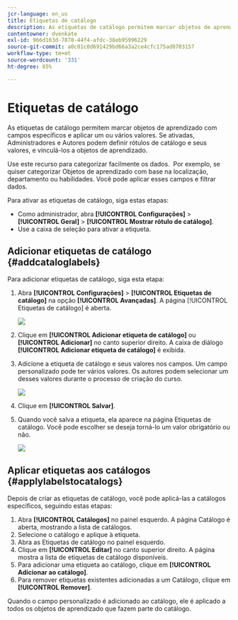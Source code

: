 ```yaml
---
jcr-language: en_us
title: Etiquetas de catálogo
description: As etiquetas de catálogo permitem marcar objetos de aprendizado com campos específicos e aplicar um ou vários valores. Se ativadas, Administradores e Autores podem definir rótulos de catálogo e seus valores, e vinculá-los a objetos de aprendizado.
contentowner: dvenkate
exl-id: 966d163d-7878-44f4-afdc-38eb95996229
source-git-commit: a0c01c0d691429bd66a3a2ce4cfc175ad0703157
workflow-type: tm+mt
source-wordcount: '331'
ht-degree: 85%

---
```


# Etiquetas de catálogo

As etiquetas de catálogo permitem marcar objetos de aprendizado com campos específicos e aplicar um ou vários valores. Se ativadas, Administradores e Autores podem definir rótulos de catálogo e seus valores, e vinculá-los a objetos de aprendizado.

Use este recurso para categorizar facilmente os dados.  Por exemplo, se quiser categorizar Objetos de aprendizado com base na localização, departamento ou habilidades. Você pode aplicar esses campos e filtrar dados.

Para ativar as etiquetas de catálogo, siga estas etapas:

* Como administrador, abra **[!UICONTROL Configurações]** > **[!UICONTROL Geral]** > **[!UICONTROL Mostrar rótulo de catálogo]**.
* Use a caixa de seleção para ativar a etiqueta.

## Adicionar etiquetas de catálogo {#addcataloglabels}

Para adicionar etiquetas de catálogo, siga esta etapa:

1. Abra **[!UICONTROL Configurações]** > **[!UICONTROL Etiquetas de catálogo]** na opção **[!UICONTROL Avançadas]**. A página [!UICONTROL Etiquetas de catálogo] é aberta.

   ![](assets/catalog-labels-page.png)

1. Clique em **[!UICONTROL Adicionar etiqueta de catálogo]** ou **[!UICONTROL Adicionar]** no canto superior direito. A caixa de diálogo **[!UICONTROL Adicionar etiqueta de catálogo]** é exibida.
1. Adicione a etiqueta de catálogo e seus valores nos campos. Um campo personalizado pode ter vários valores. Os autores podem selecionar um desses valores durante o processo de criação do curso.

   ![](assets/add-labels.png)

1. Clique em **[!UICONTROL Salvar]**.
1. Quando você salva a etiqueta, ela aparece na página Etiquetas de catálogo. Você pode escolher se deseja torná-lo um valor obrigatório ou não.

   ![](assets/catalog-label.png)

## Aplicar etiquetas aos catálogos {#applylabelstocatalogs}

Depois de criar as etiquetas de catálogo, você pode aplicá-las a catálogos específicos, seguindo estas etapas:

1. Abra **[!UICONTROL Catálogos]** no painel esquerdo. A página Catálogo é aberta, mostrando a lista de catálogos.
1. Selecione o catálogo e aplique à etiqueta.
1. Abra as Etiquetas de catálogo no painel esquerdo.
1. Clique em **[!UICONTROL Editar]** no canto superior direito. A página mostra a lista de etiquetas de catálogo disponíveis.
1. Para adicionar uma etiqueta ao catálogo, clique em **[!UICONTROL Adicionar ao catálogo]**.
1. Para remover etiquetas existentes adicionadas a um Catálogo, clique em **[!UICONTROL Remover]**.

Quando o campo personalizado é adicionado ao catálogo, ele é aplicado a todos os objetos de aprendizado que fazem parte do catálogo.
